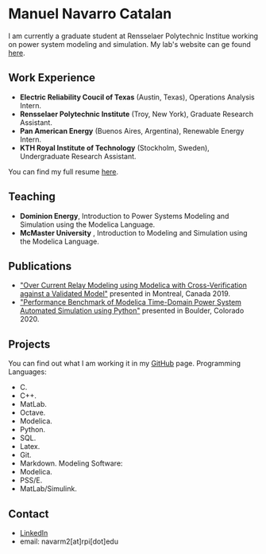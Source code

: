 # Manuel Navarro Catalan 


I am currently a graduate student at Rensselaer Polytechnic Institue working on power system modeling and simulation. My lab's website can ge found [here](https://alsetlab.github.io/).

## Work Experience
- **Electric Reliability Coucil of Texas** (Austin, Texas), Operations Analysis Intern.
- **Rensselaer Polytechnic Institute** (Troy, New York), Graduate Research Assistant.
- **Pan American Energy** (Buenos Aires, Argentina), Renewable Energy Intern.
- **KTH Royal Institute of Technology** (Stockholm, Sweden), Undergraduate Research Assistant.

You can find my full resume [here](https://github.com/ManuelNvro/Manuel-Navarro-Catalan/blob/master/Files/MENCResume.pdf).

## Teaching
 - **Dominion Energy**,  Introduction to Power Systems Modeling and Simulation using the Modelica Language.
 - **McMaster University** , Introduction to Modeling and Simulation using the Modelica Language.


## Publications

- ["Over Current Relay Modeling using Modelica with Cross-Verification against a Validated Model"](https://github.com/ManuelNvro/Manuel-Navarro-Catalan/blob/master/Files/Publication1.pdf) presented in Montreal, Canada 2019.
- ["Performance Benchmark of Modelica Time-Domain Power System Automated Simulation using Python"](https://github.com/ManuelNvro/Manuel-Navarro-Catalan/blob/master/Files/Publication2.pdf) presented in Boulder, Colorado 2020.

## Projects 
You can find out what I am working it in my [GitHub](https://github.com/ManuelNvro) page.
Programming Languages:
  - C.
  - C++.
  - MatLab.
  - Octave.
  - Modelica.
  - Python.
  - SQL.
  - Latex.
  - Git.
  - Markdown.
Modeling Software:
  - Modelica.
  - PSS/E.
  - MatLab/Simulink.

## Contact
- [LinkedIn](https://www.linkedin.com/in/manuel-navarro-catalan/)
- email: navarm2[at]rpi[dot]edu

